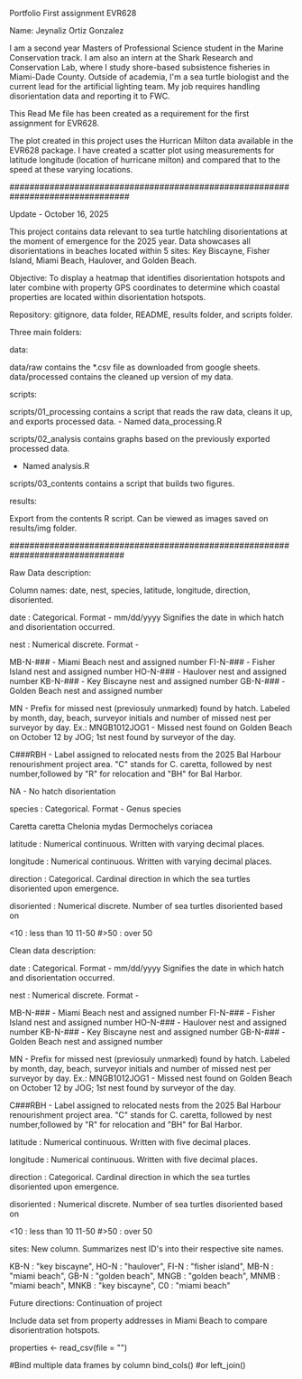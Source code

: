 Portfolio
First assignment EVR628

Name: Jeynaliz Ortiz Gonzalez 

I am a second year Masters of Professional Science student in the Marine 
Conservation track. I am also an intern at the Shark Research and Conservation 
Lab, where I study shore-based subsistence fisheries in Miami-Dade County. 
Outside of academia, I'm a sea turtle biologist and the current lead for the 
artificial lighting team. My job requires handling disorientation data and 
reporting it to FWC. 

This Read Me file has been created as a requirement for the first assignment for
EVR628. 

The plot created in this project uses the Hurrican Milton data available in the
EVR628 package. I have created a scatter plot using measurements for latitude 
longitude (location of hurricane milton) and compared that to the speed at these 
varying locations.

################################################################################

Update - October 16, 2025

This project contains data relevant to sea turtle hatchling disorientations at
the moment of emergence for the 2025 year. Data showcases all disorientations in
beaches located within 5 sites: Key Biscayne, Fisher Island, Miami Beach, 
Haulover, and Golden Beach. 

Objective: To display a heatmap that identifies disorientation hotspots and 
later combine with property GPS coordinates to determine which coastal properties
are located within disorientation hotspots.

Repository: gitignore, data folder, README, results folder, and scripts folder. 

Three main folders:

data:

data/raw contains the *.csv file as downloaded from google sheets.
data/processed contains the cleaned up version of my data.

scripts:

scripts/01_processing contains a script that reads the raw data, cleans it 
up, and exports processed data. - Named data_processing.R

scripts/02_analysis contains graphs based on the previously exported processed data.
- Named analysis.R

scripts/03_contents contains a script that builds two figures. 

results:

Export from the contents R script. Can be viewed as images saved on results/img folder.

###############################################################################

Raw Data description:

Column names: date, nest, species, latitude, longitude, direction, disoriented.

date : Categorical. Format - mm/dd/yyyy 
      Signifies the date in which hatch and disorientation occurred.

nest : Numerical discrete. Format -

MB-N-### - Miami Beach nest and assigned number
FI-N-### - Fisher Island nest and assigned number
HO-N-### - Haulover nest and assigned number
KB-N-### - Key Biscayne nest and assigned number
GB-N-### - Golden Beach nest and assigned number

MN - Prefix for missed nest (previosuly unmarked) found by hatch. Labeled by 
     month, day, beach, surveyor initials and number of missed nest per surveyor by day.
     Ex.: MNGB1012JOG1 - Missed nest found on Golden Beach on October 12 by
                         JOG; 1st nest found by surveyor of the day.
    
C###RBH - Label assigned to relocated nests from the 2025 Bal Harbour 
          renourishment project area. "C" stands for C. caretta, followed by 
          nest number,followed by "R" for relocation and "BH" for Bal Harbor. 

NA - No hatch disorientation
          
species : Categorical. Format - Genus species

Caretta caretta
Chelonia mydas
Dermochelys coriacea

latitude : Numerical continuous. Written with varying decimal places.

longitude : Numerical continuous. Written with varying decimal places.

direction : Categorical. Cardinal direction in which the sea turtles disoriented upon
            emergence.
            
disoriented : Numerical discrete. Number of sea turtles disoriented based on

<10 : less than 10
11-50 
#>50 : over 50

Clean data description:

date : Categorical. Format - mm/dd/yyyy 
      Signifies the date in which hatch and disorientation occurred.

nest : Numerical discrete. Format -

MB-N-### - Miami Beach nest and assigned number
FI-N-### - Fisher Island nest and assigned number
HO-N-### - Haulover nest and assigned number
KB-N-### - Key Biscayne nest and assigned number
GB-N-### - Golden Beach nest and assigned number

MN - Prefix for missed nest (previosuly unmarked) found by hatch. Labeled by 
     month, day, beach, surveyor initials and number of missed nest per surveyor by day.
     Ex.: MNGB1012JOG1 - Missed nest found on Golden Beach on October 12 by
                         JOG; 1st nest found by surveyor of the day.
    
C###RBH - Label assigned to relocated nests from the 2025 Bal Harbour 
          renourishment project area. "C" stands for C. caretta, followed by 
          nest number,followed by "R" for relocation and "BH" for Bal Harbor.
          
latitude : Numerical continuous. Written with five decimal places.

longitude : Numerical continuous. Written with five decimal places. 

direction : Categorical. Cardinal direction in which the sea turtles disoriented upon
            emergence.

disoriented : Numerical discrete. Number of sea turtles disoriented based on

<10 : less than 10
11-50 
#>50 : over 50

sites: New column. Summarizes nest ID's into their respective site names. 

KB-N : "key biscayne",
HO-N : "haulover",
FI-N : "fisher island",
MB-N : "miami beach",
GB-N : "golden beach",
MNGB : "golden beach",
MNMB : "miami beach",
MNKB : "key biscayne",
C0   : "miami beach"

Future directions: Continuation of project

Include data set from property addresses in Miami Beach to compare disorientration hotspots.

properties <- read_csv(file = "")

#Bind multiple data frames by column
bind_cols()
#or
left_join()
